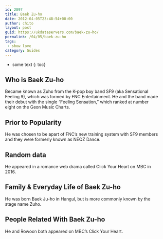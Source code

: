 ```yaml
---
id: 2897
title: Baek Zu-ho
date: 2012-04-05T23:48:54+00:00
author: chito
layout: post
guid: https://ukdataservers.com/baek-zu-ho/
permalink: /04/05/baek-zu-ho
tags:
 - show love
category: Guides
---
```


* some text
{: toc}


## Who is  Baek Zu-ho
                  
                  
                  
Became known as Zuho from the K-pop boy band SF9 (aka Sensational Feeling 9), which was formed by FNC Entertainment. He and the band made their debut with the single &#8220;Feeling Sensation,&#8221; which ranked at number eight on the Geon Music Charts.
                  
                
                
                
## Prior to Popularity 
                  
                  
                  
He was chosen to be apart of FNC&#8217;s new training system with SF9 members and they were formerly known as NEOZ Dance.
                  
                
                
                
## Random data 
                  
                  
                  
He appeared in a romance web drama called Click Your Heart on MBC in 2016.
                  
                
                
                
## Family & Everyday Life of Baek Zu-ho
                  
                  
                  
He was born Baek Ju-ho in Hangul, but is more commonly known by the stage name Zuho.
                  
                
                
                
## People Related With  Baek Zu-ho
                  
                  
                  
He and Rowoon both appeared on MBC&#8217;s Click Your Heart.
                  
                
              
            
          
          
          
    
    
  
